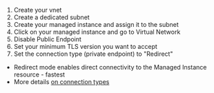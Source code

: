 1. Create your vnet
2. Create a dedicated subnet
1. Create your managed instance and assign it to the subnet
1. Click on your managed instance and go to Virtual Network
1. Disable Public Endpoint
1. Set your minimum TLS version you want to accept
1. Set the connection type (private endpoint) to "Redirect"
  - Redirect mode enables direct connectivity to the Managed Instance resource - fastest
  - More details [on connection types](https://docs.microsoft.com/en-us/azure/azure-sql/managed-instance/connection-types-overview)
